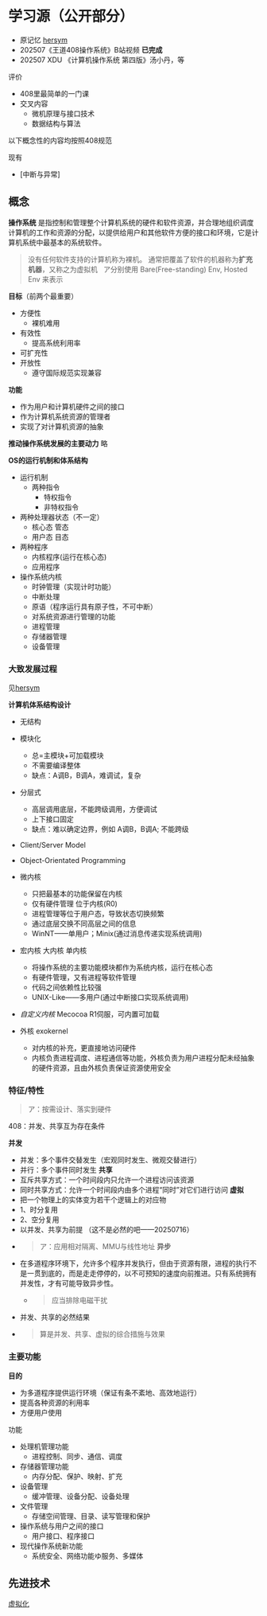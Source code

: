 
# 学习源（公开部分）

- 原记忆 [hersym](obsidian://open?vault=hersym&file=doc%2FOSD%2FPART-OSDev)  
- 202507《王道408操作系统》B站视频 **已完成**
- 202507 XDU 《计算机操作系统 第四版》汤小丹，等

评价
- 408里最简单的一门课
- 交叉内容
	- 微机原理与接口技术
	- 数据结构与算法

以下概念性的内容均按照408规范

现有
- [中断与异常]

## 概念

**操作系统** 是指控制和管理整个计算机系统的硬件和软件资源，并合理地组织调度计算机的工作和资源的分配，以提供给用户和其他软件方便的接口和环境，它是计算机系统中最基本的系统软件。

>没有任何软件支持的计算机称为裸机。
>通常把覆盖了软件的机器称为**扩充机器**，又称之为虚拟机  
>ア分别使用 Bare(Free-standing) Env, Hosted Env 来表示


**目标**（前两个最重要）

- 方便性
	- 裸机难用
- 有效性
	- 提高系统利用率
- 可扩充性
- 开放性
	- 遵守国际规范实现兼容

**功能**
- 作为用户和计算机硬件之间的接口
- 作为计算机系统资源的管理者
- 实现了对计算机资源的抽象

**推动操作系统发展的主要动力**
略

**OS的运行机制和体系结构**
- 运行机制
	- 两种指令
		- 特权指令
		- 非特权指令
- 两种处理器状态（不一定）
	- 核心态 管态
	- 用户态 目态
- 两种程序
	- 内核程序(运行在核心态)
	- 应用程序
- 操作系统内核
	- 时钟管理（实现计时功能）
	- 中断处理
	- 原语（程序运行具有原子性，不可中断）
	- 对系统资源进行管理的功能
	- 进程管理
	- 存储器管理
	- 设备管理



### 大致发展过程

见[hersym](obsidian://open?vault=hersym&file=doc%2FOSD%2FPART-OSDev) 

**计算机体系结构设计**
- 无结构
- 模块化
	- 总=主模块+可加载模块
	- 不需要编译整体
	- 缺点：A调B，B调A，难调试，复杂
- 分层式
	- 高层调用底层，不能跨级调用，方便调试
	- 上下接口固定
	- 缺点：难以确定边界，例如 A调B，B调A; 不能跨级
- Client/Server Model
- Object-Orientated Programming
- 微内核
	- 只把最基本的功能保留在内核
	- 仅有硬件管理 位于内核(R0)
	- 进程管理等位于用户态，导致状态切换频繁
	- 通过底层交换不同高层之间的信息
	- WinNT——单用户；Minix(通过消息传递实现系统调用)
- 宏内核 大内核 单内核
	- 将操作系统的主要功能模块都作为系统内核，运行在核心态
	- 有硬件管理，又有进程等软件管理
	- 代码之间依赖性比较强
	- UNIX-Like——多用户(通过中断接口实现系统调用)
- *自定义内核* Mecocoa R1伺服，可内置可加载

- 外核 exokernel
	- 对内核的补充，更直接地访问硬件
	- 内核负责进程调度、进程通信等功能，外核负责为用户进程分配未经抽象的硬件资源，且由外核负责保证资源使用安全

### 特征/特性

>ア：按需设计、落实到硬件

408：并发、共享互为存在条件

**并发**
- 并发：多个事件交替发生（宏观同时发生、微观交替进行）
- 并行：多个事件同时发生
**共享**
- 互斥共享方式：一个时间段内只允许一个进程访问该资源
- 同时共享方式：允许一个时间段内由多个进程“同时”对它们进行访问
**虚拟**
- 把一个物理上的实体变为若干个逻辑上的对应物
- 1、时分复用
- 2、空分复用
- 以并发、共享为前提 （这不是必然的吧——20250716）
- >ア：应用相对隔离、MMU与线性地址
**异步**
- 在多道程序环境下，允许多个程序并发执行，但由于资源有限，进程的执行不是一贯到底的，而是走走停停的，以不可预知的速度向前推进。只有系统拥有并发性，才有可能导致异步性。
	- >应当排除电磁干扰
- 并发、共享的必然结果
- >算是并发、共享、虚拟的综合措施与效果

### 主要功能

**目的**
- 为多道程序提供运行环境（保证有条不紊地、高效地运行）
- 提高各种资源的利用率
- 方便用户使用

功能
- 处理机管理功能
	- 进程控制、同步、通信、调度
- 存储器管理功能
	- 内存分配、保护、映射、扩充
- 设备管理
	- 缓冲管理、设备分配、设备处理
- 文件管理
	- 存储空间管理、目录、读写管理和保护
- 操作系统与用户之间的接口
	- 用户接口、程序接口
- 现代操作系统新功能
	- 系统安全、网络功能ゆ服务、多媒体







## 先进技术

[虚拟化](obsidian://open?vault=hersym&file=doc%2FOSD%2FVirtual-Environment) 



